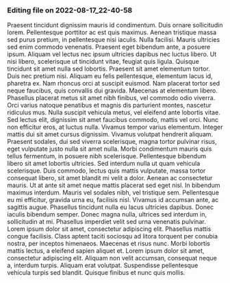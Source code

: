 

### Editing file on 2022-08-17_22-40-58

Praesent tincidunt dignissim mauris id condimentum. Duis ornare sollicitudin lorem. Pellentesque porttitor ac est quis maximus. Aenean tristique massa sed purus pretium, in pellentesque nisi iaculis. Nulla facilisi. Mauris ultricies sed enim commodo venenatis. Praesent eget bibendum ante, a posuere ipsum. Aliquam vel lectus nec ipsum ultricies dapibus nec luctus libero. Ut nisi libero, scelerisque ut tincidunt vitae, feugiat quis ligula. Quisque tincidunt sit amet nulla sed lobortis. Praesent sit amet elementum tortor. Duis nec pretium nisi. Aliquam eu felis pellentesque, elementum lacus id, pharetra ex. Nam rhoncus orci at suscipit euismod. Nam placerat tortor sed neque faucibus, quis convallis dui gravida. Maecenas at elementum libero.
Phasellus placerat metus sit amet nibh finibus, vel commodo odio viverra. Orci varius natoque penatibus et magnis dis parturient montes, nascetur ridiculus mus. Nulla suscipit vehicula metus, vel eleifend ante lobortis vitae. Sed lectus elit, dignissim sit amet faucibus commodo, mattis vel orci. Nunc non efficitur eros, at luctus nulla. Vivamus tempor varius elementum. Integer mattis dui sit amet cursus dignissim. Vivamus volutpat hendrerit aliquam. Praesent sodales, dui sed viverra scelerisque, magna tortor pulvinar risus, eget vulputate justo nulla sit amet nulla. Morbi condimentum mauris quis tellus fermentum, in posuere nibh scelerisque. Pellentesque bibendum libero sit amet lobortis ultricies. Sed interdum nulla ut quam vehicula scelerisque.
Duis commodo, lectus quis mattis vulputate, massa tortor consequat libero, sit amet blandit mi velit a dolor. Aenean ac consectetur mauris. Ut at ante sit amet neque mattis placerat sed eget nisl. In bibendum maximus interdum. Mauris vel sodales nibh, vel tristique sem. Pellentesque eu mi efficitur, gravida urna eu, facilisis nisl. Vivamus id accumsan ante, ac sagittis augue. Phasellus tincidunt nulla eu lacus ultricies dapibus. Donec iaculis bibendum semper. Donec magna nulla, ultrices sed interdum in, sollicitudin at mi. Phasellus imperdiet velit sed urna venenatis pulvinar. Lorem ipsum dolor sit amet, consectetur adipiscing elit. Phasellus mattis congue facilisis.
Class aptent taciti sociosqu ad litora torquent per conubia nostra, per inceptos himenaeos. Maecenas et risus nunc. Morbi lobortis mattis lectus, a eleifend sapien aliquet et. Lorem ipsum dolor sit amet, consectetur adipiscing elit. Aliquam non velit accumsan, consequat neque a, interdum turpis. Aliquam erat volutpat. Suspendisse pellentesque vehicula turpis sed blandit. Quisque finibus et nunc quis mollis.


